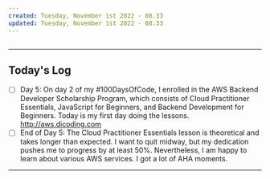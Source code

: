 ```yaml
---
created: Tuesday, November 1st 2022 - 08.33
updated: Tuesday, November 1st 2022 - 08.33
---
```

```toc
```

---
Today's Log
---
- [ ] Day 5: On day 2 of my #100DaysOfCode, I enrolled in the AWS Backend Developer Scholarship Program, which consists of Cloud Practitioner Essentials, JavaScript for Beginners, and Backend Development for Beginners. Today is my first day doing the lessons. http://aws.dicoding.com
- [ ] End of Day 5: The Cloud Practitioner Essentials lesson is theoretical and takes longer than expected. I want to quit midway, but my dedication pushes me to progress by at least 50%. Nevertheless, I am happy to learn about various AWS services. I got a lot of AHA moments.

---